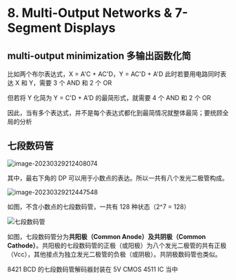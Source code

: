 # 8. Multi-Output Networks & 7-Segment Displays

## multi-output minimization 多输出函数化简

比如两个布尔表达式，X = A'C + AC'D，Y = AC'D + A'D
此时若要用电路同时表达 X 和 Y，需要 3 个 AND 和 2 个 OR

但若将 Y 化简为 Y = C'D + A'D 的最简形式，就需要 4 个 AND 和 2 个 OR

因此，当有多个表达式，并不是每个表达式都化到最简情况就整体最简；要统顾全局的分析

## 七段数码管

![image-20230329212408074](https://s2.loli.net/2023/03/29/YRH5JlBrXvnxdZm.png)

其中，最右下角的 DP 可以用于小数点的表达。所以一共有八个发光二极管构成。

![image-20230329212447548](https://s2.loli.net/2023/03/29/roLKvmXbVZ1s7jN.png)

如图，不含小数点的七段数码管，一共有 128 种状态（2^7 = 128）

![七段数码管](https://s4.ax1x.com/2021/12/21/TKvNdJ.png)

如图，七段数码管分为**共阳极（Common Anode）**及**共阴极（Common Cathode）**。共阳极的七段数码管的正极（或阳极）为八个发光二极管的共有正极（Vcc），其他接点为独立发光二极管的负极（或阴极）。共阴极数码管也类似。

8421 BCD 的七段数码管解码器封装在 5V CMOS 4511 IC 当中
